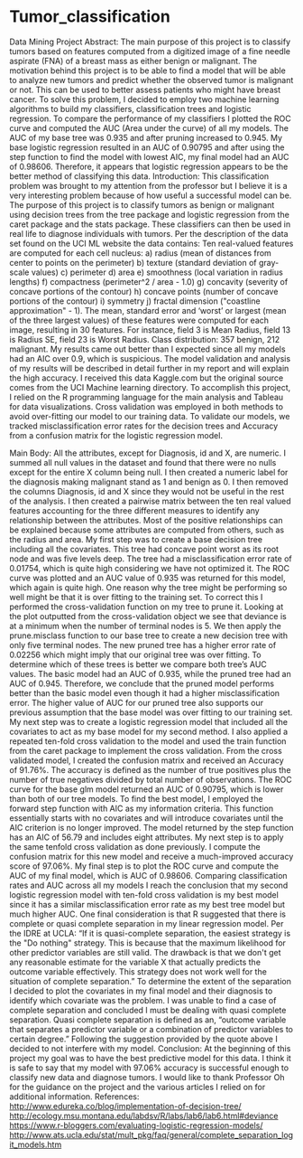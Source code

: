# Tumor_classification

Data Mining Project
Abstract:  The main purpose of this project is to classify tumors based on features computed from a digitized image of a fine needle aspirate (FNA) of a breast mass as either benign or malignant. The motivation behind this project is to be able to find a model that will be able to analyze new tumors and predict whether the observed tumor is malignant or not.  This can be used to better assess patients who might have breast cancer.  To solve this problem, I decided to employ two machine learning algorithms to build my classifiers, classification trees and logistic regression.  To compare the performance of my classifiers I plotted the ROC curve and computed the AUC (Area under the curve) of all my models.  The AUC of my base tree was 0.935 and after pruning increased to 0.945.  My base logistic regression resulted in an AUC of 0.90795 and after using the step function to find the model with lowest AIC, my final model had an AUC of 0.98606.  Therefore, it appears that logistic regression appears to be the better method of classifying this data.
Introduction:  This classification problem was brought to my attention from the professor but I believe it is a very interesting problem because of how useful a successful model can be.  The purpose of this project is to classify tumors as benign or malignant using decision trees from the tree package and logistic regression from the caret package and the stats package.  These classifiers can then be used in real life to diagnose individuals with tumors.  Per the description of the data set found on the UCI ML website the data contains:
Ten real-valued features are computed for each cell nucleus: a) radius (mean of distances from center to points on the perimeter) b) texture (standard deviation of gray-scale values) c) perimeter d) area e) smoothness (local variation in radius lengths) f) compactness (perimeter^2 / area - 1.0) g) concavity (severity of concave portions of the contour) h) concave points (number of concave portions of the contour) i) symmetry j) fractal dimension ("coastline approximation" - 1). The mean, standard error and ‘worst’ or largest (mean of the three largest values) of these features were computed for each image, resulting in 30 features. For instance, field 3 is Mean Radius, field 13 is Radius SE, field 23 is Worst Radius.  Class distribution: 357 benign, 212 malignant.
My results came out better than I expected since all my models had an AIC over 0.9, which is suspicious.  The model validation and analysis of my results will be described in detail further in my report and will explain the high accuracy.  I received this data Kaggle.com but the original source comes from the UCI Machine learning directory.  To accomplish this project, I relied on the R programming language for the main analysis and Tableau for data visualizations.  Cross validation was employed in both methods to avoid over-fitting our model to our training data.  To validate our models, we tracked misclassification error rates for the decision trees and Accuracy from a confusion matrix for the logistic regression model.

Main Body:  All the attributes, except for Diagnosis, id and X, are numeric.  I summed all null values in the dataset and found that there were no nulls except for the entire X column being null.  I then created a numeric label for the diagnosis making malignant stand as 1 and benign as 0.  I then removed the columns Diagnosis, id and X since they would not be useful in the rest of the analysis. I then created a pairwise matrix between the ten real valued features accounting for the three different measures to identify any relationship between the attributes.  Most of the positive relationships can be explained because some attributes are computed from others, such as the radius and area.  My first step was to create a base decision tree including all the covariates.   This tree had concave point worst as its root node and was five levels deep.  The tree had a misclassification error rate of 0.01754, which is quite high considering we have not optimized it.  The ROC curve was plotted and an AUC value of 0.935 was returned for this model, which again is quite high.  One reason why the tree might be performing so well might be that it is over fitting to the training set.  To correct this I performed the cross-validation function on my tree to prune it.  Looking at the plot outputted from the cross-validation object we see that deviance is at a minimum when the number of terminal nodes is 5.  We then apply the prune.misclass function to our base tree to create a new decision tree with only five terminal nodes.   The new pruned tree has a higher error rate of 0.02256 which might imply that our original tree was over fitting.  To determine which of these trees is better we compare both tree’s AUC values.  The basic model had an AUC of 0.935, while the pruned tree had an AUC of 0.945.  Therefore, we conclude that the pruned model performs better than the basic model even though it had a higher misclassification error.  The higher value of AUC for our pruned tree also supports our previous assumption that the base model was over fitting to our training set.  My next step was to create a logistic regression model that included all the covariates to act as my base model for my second method.  I also applied a repeated ten-fold cross validation to the model and used the train function from the caret package to implement the cross validation.  From the cross validated model, I created the confusion matrix and received an Accuracy of 91.76%.  The accuracy is defined as the number of true positives plus the number of true negatives divided by total number of observations.  The ROC curve for the base glm model returned an AUC of 0.90795, which is lower than both of our tree models.  To find the best model, I employed the forward step function with AIC as my information criteria.  This function essentially starts with no covariates and will introduce covariates until the AIC criterion is no longer improved.  The model returned by the step function has an AIC of 56.79 and includes eight attributes.  My next step is to apply the same tenfold cross validation as done previously.  I compute the confusion matrix for this new model and receive a much-improved accuracy score of 97.06%.  My final step is to plot the ROC curve and compute the AUC of my final model, which is AUC of 0.98606.  Comparing classification rates and AUC across all my models I reach the conclusion that my second logistic regression model with ten-fold cross validation is my best model since it has a similar misclassification error rate as my best tree model but much higher AUC.  One final consideration is that R suggested that there is complete or quasi complete separation in my linear regression model.  Per the IDRE at UCLA: 
“If it is quasi-complete separation, the easiest strategy is the "Do nothing" strategy. This is because that the maximum likelihood for other predictor variables are still valid. The drawback is that we don't get any reasonable estimate for the variable X that actually predicts the outcome variable effectively.  This strategy does not work well for the situation of complete separation.”
To determine the extent of the separation I decided to plot the covariates in my final model and their diagnosis to identify which covariate was the problem.  I was unable to find a case of complete separation and concluded I must be dealing with quasi complete separation.  Quasi complete separation is defined as an, “outcome variable that separates a predictor variable or a combination of predictor variables to certain degree.”  Following the suggestion provided by the quote above I decided to not interfere with my model.
Conclusion:  At the beginning of this project my goal was to have the best predictive model for this data.  I think it is safe to say that my model with 97.06% accuracy is successful enough to classify new data and diagnose tumors.  I would like to thank Professor Oh for the guidance on the project and the various articles I relied on for additional information.
References:
http://www.edureka.co/blog/implementation-of-decision-tree/
http://ecology.msu.montana.edu/labdsv/R/labs/lab6/lab6.html#deviance
https://www.r-bloggers.com/evaluating-logistic-regression-models/
http://www.ats.ucla.edu/stat/mult_pkg/faq/general/complete_separation_logit_models.htm

  
                     


